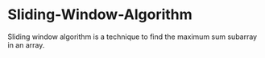 # Sliding-Window-Algorithm
Sliding window algorithm is a technique to find the maximum sum subarray in an array.

